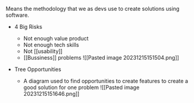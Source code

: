 
Means the methodology that we as devs use to create solutions using software.

* 4 Big Risks
	* Not enough value product
	* Not enough tech skills
	* Not [[usability]]
	* [[Bussiness]] problems
	![[Pasted image 20231215151504.png]]

* Tree Opportunities 
	* A diagram used to find opportunities to create features to create a good solution for one problem
	![[Pasted image 20231215151646.png]]